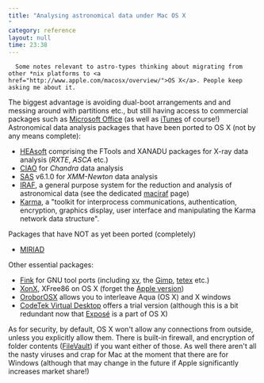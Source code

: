 ```yaml
---
title: "Analysing astronomical data under Mac OS X"
category: reference
layout: null
time: 23:38
---
```

<!-- converted from blosxom format post using convert.pl dkg 22.1.2022 -->
<!-- created by convert.pl on Tue Jan 31 00:50:42 EST 2012 -->
<!-- converted from ../2004/11/analysing-astronomical-data-under-mac.html -->
<!-- Post timestamp Wednesday, November 24, 2004 9:38 AM -->
<!-- touch -t 200411240938 -->
<!-- Labels: 2004 -->
      Some notes relevant to astro-types thinking about migrating from other *nix platforms to <a href="http://www.apple.com/macosx/overview/">OS X</a>. People keep asking me about it.
<p>
The biggest advantage is avoiding dual-boot arrangements and and messing around with
partitions etc., but still having access to commercial packages such as 
<a href="http://www.apple.com/macosx/applications/office/">Microsoft Office</a> (as well as <a href="http://www.apple.com/itunes/">iTunes</a> of course!)
<br>
Astronomical data analysis packages that have been ported to OS X (not by any means complete):
<ul>
<li><a href="http://heasarc.gsfc.nasa.gov/docs/software/lheasoft/">HEAsoft</a> comprising the FTools and XANADU packages for X-ray data analysis (<em>RXTE</em>, <em>ASCA</em> etc.)
<li><a href="http://cxc.harvard.edu/ciao/">CIAO</a> for <em>Chandra</em> data analysis
<li><a href="http://xmm.vilspa.esa.es/sas/">SAS</a> v6.1.0 for <em>XMM-Newton</em> data analysis
<li><a href="http://iraf.noao.edu/">IRAF</a>, a general purpose system for the reduction and analysis of astronomical data (see the dedicated <a href="http://www.owlnet.rice.edu/~marcosh/iraf/">maciraf</a> page)
<li><a href="http://www.atnf.csiro.au/computing/software/karma/">Karma</a>, a "toolkit for interprocess communications, authentication, encryption, graphics display, user interface and manipulating the Karma network data structure".
</ul>
Packages that have NOT as yet been ported (completely)
<ul>
<li><a href="http://bima.astro.umd.edu/miriad/">MIRIAD</a>
</ul>
Other essential packages:
<ul>
<li><a href="http://fink.sourceforge.net">Fink</a> for GNU tool ports (including <a href="http://fink.sourceforge.net/pdb/package.php/xv">xv</a>, the <a href="http://fink.sourceforge.net/pdb/package.php/gimp">Gimp</a>, <a href="http://fink.sourceforge.net/pdb/package.php/tetex">tetex</a> etc.)
<li><a href="http://xonx.sourceforge.net">XonX</a>, XFree86 on OS X (forget the <a href="http://www.apple.com/macosx/features/x11/">Apple
version</a>)
<li><a href="http://oroborosx.sourceforge.net">OroborOSX</a>  allows you to interleave
Aqua (OS X) and X windows
<li><a href="http://codetek.com/ctvd">CodeTek Virtual Desktop</a> offers a trial version (although this is a bit redundant now that <a href="http://www.apple.com/macosx/features/expose/">Expos&eacute;</a> is a part of OS X)
</ul>
As for security, by default, OS X won't allow any
connections from outside, unless you explicitly allow them. There is
built-in firewall, and encryption of folder
contents (<a href="http://www.apple.com/macosx/features/filevault/">FileVault</a>) if you want either of those. As well there aren't all the nasty
viruses and crap for Mac at the moment that there are for Windows
(although that may change in the future if Apple significantly increases
market share!)
